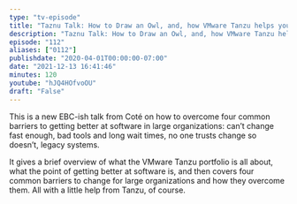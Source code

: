 ```yaml
---
type: "tv-episode"
title: "Taznu Talk: How to Draw an Owl, and, how VMware Tanzu helps you transform"
description: "Taznu Talk: How to Draw an Owl, and, how VMware Tanzu helps you transform"
episode: "112"
aliases: ["0112"]
publishdate: "2020-04-01T00:00:00-07:00"
date: "2021-12-13 16:41:46"
minutes: 120
youtube: "hJQ4HOfvoOU"
draft: "False"
---
```


This is a new EBC-ish talk from Coté on how to overcome four common barriers to getting better at software in large organizations: can’t change fast enough, bad tools and long wait times, no one trusts change so doesn’t, legacy systems.

It gives a brief overview of what the VMware Tanzu portfolio is all about, what the point of getting better at software is, and then covers four common barriers to change for large organizations and how they overcome them. All with a little help from Tanzu, of course.